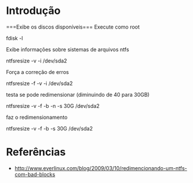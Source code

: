 # Introdução
===Exibe os discos disponíveis===
Execute como root

fdisk -l

Exibe informações sobre sistemas de arquivos ntfs

ntfsresize -v -i /dev/sda2

Força a correção de erros

ntfsresize -f -v -i /dev/sda2

testa se pode redimensionar (diminuindo de 40 para 30GB)

ntfsresize -v -f -b -n -s 30G /dev/sda2

faz o redimensionamento

ntfsresize -v -f -b -s 30G /dev/sda2


# Referências
* http://www.everlinux.com/blog/2009/03/10/redimencionando-um-ntfs-com-bad-blocks